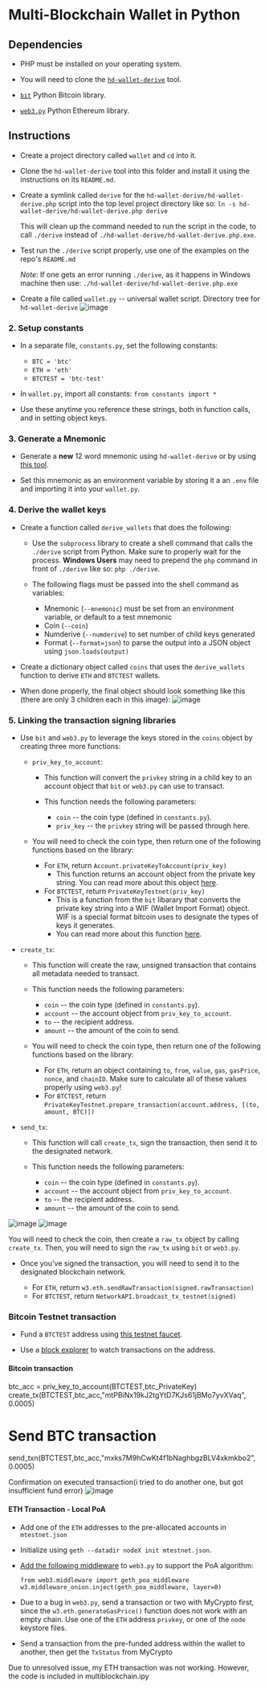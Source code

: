 # Multi-Blockchain Wallet in Python
## Dependencies
- PHP must be installed on your operating system.

- You will need to clone the [`hd-wallet-derive`](https://github.com/dan-da/hd-wallet-derive) tool.

- [`bit`](https://ofek.github.io/bit/) Python Bitcoin library.

- [`web3.py`](https://github.com/ethereum/web3.py) Python Ethereum library.

## Instructions
- Create a project directory called `wallet` and `cd` into it.

- Clone the `hd-wallet-derive` tool into this folder and install it using the instructions on its `README.md`.

- Create a symlink called `derive` for the `hd-wallet-derive/hd-wallet-derive.php` script into the top level project
  directory like so: `ln -s hd-wallet-derive/hd-wallet-derive.php derive`

  This will clean up the command needed to run the script in the code, to call `./derive`
  instead of `./hd-wallet-derive/hd-wallet-derive.php.exe`.

- Test run the `./derive` script properly, use one of the examples on the repo's `README.md`

  *Note*: If one gets an error running `./derive`, as it happens in Windows machine then use: `./hd-wallet-derive/hd-wallet-derive.php.exe`

- Create a file called `wallet.py` -- universal wallet script.
Directory tree for `hd-wallet-derive`
![image](https://user-images.githubusercontent.com/74744286/118339084-d345a780-b4e5-11eb-84aa-75e7bbf3f705.png)

### 2. Setup constants

- In a separate file, `constants.py`, set the following constants:
  - `BTC = 'btc'`
  - `ETH = 'eth'`
  - `BTCTEST = 'btc-test'`

- In `wallet.py`, import all constants: `from constants import *`

- Use these anytime you reference these strings, both in function calls, and in setting object keys.

### 3. Generate a Mnemonic

- Generate a **new** 12 word mnemonic using `hd-wallet-derive` or by using [this tool](https://iancoleman.io/bip39/).

- Set this mnemonic as an environment variable by storing it a an `.env` file and importing it into your `wallet.py`.

### 4. Derive the wallet keys

- Create a function called `derive_wallets` that does the following:

  - Use the `subprocess` library to create a shell command that calls the `./derive` script from Python. Make sure to properly wait for the process. **Windows Users** may need to prepend the `php` command in front of `./derive` like so: `php ./derive`.

  - The following flags must be passed into the shell command as variables:
    - Mnemonic (`--mnemonic`) must be set from an environment variable, or default to a test mnemonic
    - Coin (`--coin`)
    - Numderive (`--numderive`) to set number of child keys generated
    - Format (`--format=json`) to parse the output into a JSON object using `json.loads(output)`

- Create a dictionary object called `coins` that uses the `derive_wallets` function to derive `ETH` and `BTCTEST` wallets.

- When done properly, the final object should look something like this (there are only 3 children each in this image):
  ![image](https://user-images.githubusercontent.com/74744286/118339329-84e4d880-b4e6-11eb-9bbe-b7728ef852ad.png)

### 5. Linking the transaction signing libraries

- Use `bit` and `web3.py` to leverage the keys stored in the `coins` object by creating three more functions:
  - `priv_key_to_account`:
  
    - This function will convert the `privkey` string in a child key to an account object that `bit` or `web3.py` can use to transact.
    - This function needs the following parameters:

      - `coin` -- the coin type (defined in `constants.py`).
      - `priv_key` -- the `privkey` string will be passed through here.
  - You will need to check the coin type, then return one of the following functions based on the library:

      - For `ETH`, return `Account.privateKeyToAccount(priv_key)`
          - This function returns an account object from the private key string. You can read more about this object [here](https://web3js.readthedocs.io/en/v1.2.0/web3-eth-accounts.html#privatekeytoaccount).
      - For `BTCTEST`, return `PrivateKeyTestnet(priv_key)`
          - This is a function from the `bit` libarary that converts the private key string into a WIF (Wallet Import Format) object. WIF is a special format bitcoin uses to designate the types of keys it generates. 
          - You can read more about this function [here](https://ofek.dev/bit/dev/api.html).
 - `create_tx`: 
    - This function will create the raw, unsigned transaction that contains all metadata needed to transact.
    - This function needs the following parameters:

      - `coin` -- the coin type (defined in `constants.py`).
      - `account` -- the account object from `priv_key_to_account`.
      - `to` -- the recipient address.
      - `amount` -- the amount of the coin to send.

    - You will need to check the coin type, then return one of the following functions based on the library:

      - For `ETH`, return an object containing `to`, `from`, `value`, `gas`, `gasPrice`, `nonce`, and `chainID`.
        Make sure to calculate all of these values properly using `web3.py`!
      - For `BTCTEST`, return `PrivateKeyTestnet.prepare_transaction(account.address, [(to, amount, BTC)])`

- `send_tx`:
  - This function will call `create_tx`, sign the transaction, then send it to the designated network.
  - This function needs the following parameters:

    - `coin` -- the coin type (defined in `constants.py`).
    - `account` -- the account object from `priv_key_to_account`.
    - `to` -- the recipient address.
    - `amount` -- the amount of the coin to send.

![image](https://user-images.githubusercontent.com/74744286/118339658-81058600-b4e7-11eb-821c-bb2678e4842b.png)
![image](https://user-images.githubusercontent.com/74744286/118339690-9e3a5480-b4e7-11eb-8457-c9ba446fe1b6.png)

 You will need to check the coin, then create a `raw_tx` object by calling `create_tx`. Then, you will need to sign the `raw_tx` using `bit` or `web3.py`.

  - Once you've signed the transaction, you will need to send it to the designated blockchain network.

    - For `ETH`, return `w3.eth.sendRawTransaction(signed.rawTransaction)`
    - For `BTCTEST`, return `NetworkAPI.broadcast_tx_testnet(signed)`

### Bitcoin Testnet transaction
- Fund a `BTCTEST` address using [this testnet faucet](https://testnet-faucet.mempool.co/).

- Use a [block explorer](https://tbtc.bitaps.com/) to watch transactions on the address.
#### Bitcoin transaction
btc_acc = priv_key_to_account(BTCTEST,btc_PrivateKey)
create_tx(BTCTEST,btc_acc,"mtPBiNx19kJ2tgYtD7KJs61jBMo7yvXVaq", 0.0005)
# Send BTC transaction
send_txn(BTCTEST,btc_acc,"mxks7M9hCwKt4f1bNaghbgzBLV4xkmkbo2", 0.0005)

Confirmation on executed transaction(i tried to do another one, but got insufficient fund error)
![image](https://user-images.githubusercontent.com/74744286/118339997-7dbeca00-b4e8-11eb-83bf-9cc3c6281d4d.png)

#### ETH Transaction - Local PoA

- Add one of the `ETH` addresses to the pre-allocated accounts in `mtestnet.json`

- Initialize using `geth --datadir nodeX init mtestnet.json`.

- [Add the following middleware](https://web3py.readthedocs.io/en/stable/middleware.html#geth-style-proof-of-authority)
  to `web3.py` to support the PoA algorithm:

   `from web3.middleware import geth_poa_middleware
    w3.middleware_onion.inject(geth_poa_middleware, layer=0)`
    
- Due to a bug in `web3.py`, send a transaction or two with MyCrypto first, since the
  `w3.eth.generateGasPrice()` function does not work with an empty chain. Use one of the `ETH` address `privkey`,
  or one of the `node` keystore files.
    
- Send a transaction from the pre-funded address within the wallet to another, then get the `TxStatus` from MyCrypto


Due to unresolved issue, my ETH transaction was not working. However, the code is included in multiblockchain.ipy



